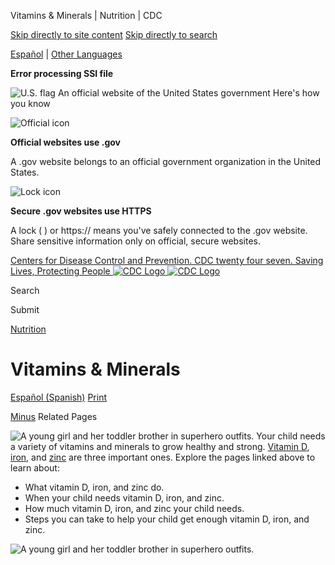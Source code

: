 





















Vitamins \& Minerals \| Nutrition \| CDC
 










 






 











 




[Skip directly to site content](#content)
[Skip directly to search](#headerSearch)


[Español](/spanish/) \| 
[Other Languages](https://wwwn.cdc.gov/pubs/other-languages/)

**Error processing SSI file**  



![U.S. flag](/TemplatePackage/4.0/assets/imgs/uswds/us_flag_small.png)
An official website of the United States government Here's how you know 



![Official icon](/TemplatePackage/4.0/assets/imgs/uswds/icon-dot-gov.svg)



**Official websites use .gov**


A .gov website belongs to an official government organization in the United States.







![Lock icon](/TemplatePackage/4.0/assets/imgs/uswds/icon-https.svg)



**Secure .gov websites use HTTPS**


A lock (  ) or https:// means you've safely connected to the .gov website. Share sensitive information only on official, secure websites.








 



[Centers for Disease Control and Prevention. CDC twenty four seven. Saving Lives, Protecting People
![CDC Logo](/TemplatePackage/4.0/assets/imgs/logo/logo-notext.svg)
![CDC Logo](/TemplatePackage/4.0/assets/imgs/logo/logo-notext.svg)](https://www.cdc.gov/)





Search









Submit

















 [Nutrition](/nutrition/php/about/index.html)









 











Vitamins \& Minerals
====================

 
[Español (Spanish)](/nutrition/infantandtoddlernutrition/vitamins-minerals/index-es.html) [Print](#print)



[Minus](#collapse_109166280426f28cc)
Related Pages




![A young girl and her toddler brother in superhero outfits.](/nutrition/infantandtoddlernutrition/images/vitamins-minerals-heros.jpg?_=95700 "vitamins-minerals-heros")
Your child needs a variety of vitamins and minerals to grow healthy and strong. [Vitamin D](/nutrition/infantandtoddlernutrition/vitamins-minerals/vitamin-d.html), [iron](/nutrition/infantandtoddlernutrition/vitamins-minerals/iron.html), and [zinc](/nutrition/infantandtoddlernutrition/vitamins-minerals/zinc.html) are three important ones. Explore the pages linked above to learn about:


* What vitamin D, iron, and zinc do.
* When your child needs vitamin D, iron, and zinc.
* How much vitamin D, iron, and zinc your child needs.
* Steps you can take to help your child get enough vitamin D, iron, and zinc.


![A young girl and her toddler brother in superhero outfits.](/nutrition/infantandtoddlernutrition/images/vitamins-minerals-heros.jpg?_=95700)

